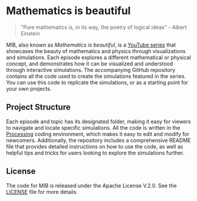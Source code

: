 # Mathematics is beautiful
> "Pure mathematics is, in its way, the poetry of logical ideas" - Albert Einstein

MIB, also known as _Mathematics is beautiful_, is a [YouTube series](https://www.youtube.com/playlist?list=PL-3H77welXhrY2UMMEy7sA1-RTaMoxYsI) that showcases the beauty of mathematics and physics through visualizations and simulations. Each episode explores a different mathematical or physical concept, and demonstrates how it can be visualized and understood through interactive simulations. The accompanying GitHub repository contains all the code used to create the simulations featured in the series. You can use this code to replicate the simulations, or as a starting point for your own projects.

## Project Structure
Each episode and topic has its designated folder, making it easy for viewers to navigate and locate specific simulations. All the code is written in the [Processing](https://processing.org) coding environment, which makes it easy to edit and modify for newcomers. Additionally, the repository includes a comprehensive README file that provides detailed instructions on how to use the code, as well as helpful tips and tricks for users looking to explore the simulations further. 

## License
The code for MIB is released under the Apache License V.2.0. See the [LICENSE](LICENSE) file for more details.
